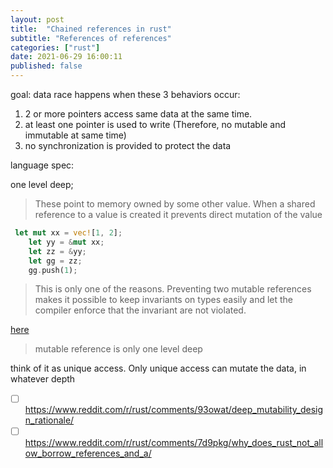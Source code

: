 ```yaml
---
layout: post
title:  "Chained references in rust"
subtitle: "References of references"
categories: ["rust"]
date: 2021-06-29 16:00:11
published: false
---
```


goal:
data race happens when these 3 behaviors occur:

1. 2 or more pointers access same data at the same time.
2. at least one pointer is used to write (Therefore, no mutable and immutable at same time)
3. no synchronization is provided to protect the data

language spec:

one level deep;

> These point to memory owned by some other value. When a shared reference to a value is created it prevents direct mutation of the value

```rust
 let mut xx = vec![1, 2];
    let yy = &mut xx;
    let zz = &yy;
    let gg = zz;
    gg.push(1);
```

> This is only one of the reasons. Preventing two mutable references makes it possible to keep invariants on types easily and let the compiler enforce that the invariant are not violated.

[here][vlog-recommend]
> mutable reference is only one level deep

think of it as unique access. Only unique access can mutate the data, in whatever depth

- [ ] https://www.reddit.com/r/rust/comments/93owat/deep_mutability_design_rationale/
- [ ] https://www.reddit.com/r/rust/comments/7d9pkg/why_does_rust_not_allow_borrow_references_and_a/

[so-discuss]: https://stackoverflow.com/questions/58364807/why-rust-prevents-from-multiple-mutable-references
[spec]: https://doc.rust-lang.org/reference/types/pointer.html#shared-references-
[vlog-recommend]: https://www.youtube.com/watch?v=rAl-9HwD858&t=3288s
[unique-shared]: https://limpet.net/mbrubeck/2019/02/07/rust-a-unique-perspective.html
